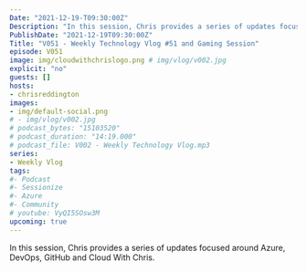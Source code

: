 ```yaml
---
Date: "2021-12-19-T09:30:00Z"
Description: "In this session, Chris provides a series of updates focused around Azure, DevOps, GitHub and Cloud With Chris."
PublishDate: "2021-12-19T09:30:00Z"
Title: "V051 - Weekly Technology Vlog #51 and Gaming Session"
episode: V051
image: img/cloudwithchrislogo.png # img/vlog/v002.jpg
explicit: "no"
guests: []
hosts:
- chrisreddington
images:
- img/default-social.png
# - img/vlog/v002.jpg
# podcast_bytes: "15103520"
# podcast_duration: "14:19.000"
# podcast_file: V002 - Weekly Technology Vlog.mp3
series:
- Weekly Vlog
tags:
#- Podcast
#- Sessionize
#- Azure
#- Community
# youtube: VyQI5SOsw3M
upcoming: true
---
```

In this session, Chris provides a series of updates focused around Azure, DevOps, GitHub and Cloud With Chris.
